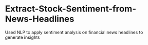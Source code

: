 # Extract-Stock-Sentiment-from-News-Headlines
Used NLP to apply sentiment analysis on financial news headlines to generate insights
